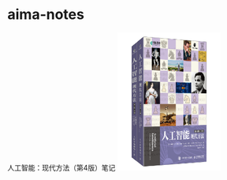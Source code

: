 # aima-notes
人工智能：现代方法（第4版）笔记
<a href="url"><img src="https://github.com/datawhalechina/aima-notes/blob/main/images/%E4%BA%BA%E5%B7%A5%E6%99%BA%E8%83%BD%E7%8E%B0%E4%BB%A3%E6%96%B9%E6%B3%95.png" height="280" width="210" ></a>
